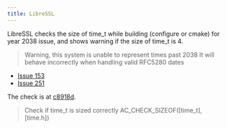 ```yaml
---
title: LibreSSL
---
```

LibreSSL checks the size of time_t while building (configure or cmake)
for year 2038 issue, and shows warning if the size of time_t is 4.

> Warning, this system is unable to represent times past 2038
> It will behave incorrectly when handling valid RFC5280 dates

* [Issue 153](https://github.com/libressl-portable/portable/issues/153)
* [Issue 251](https://github.com/libressl-portable/portable/issues/251)

The check is at [c8918d].

> Check if time_t is sized correctly
> AC_CHECK_SIZEOF([time_t], [time.h])

[c8918d]:https://github.com/libressl-portable/portable/commit/c8918dd0be1bbadfcebfc6631bd63f3b3e83befd
